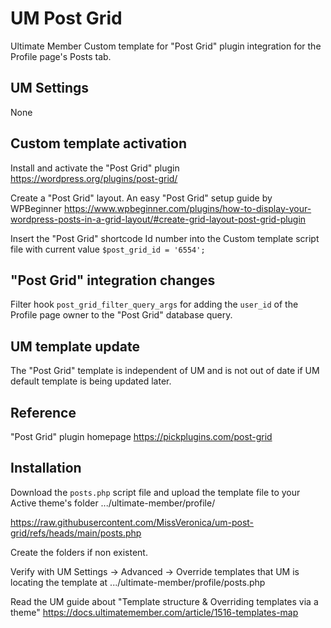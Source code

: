 # UM Post Grid
Ultimate Member Custom template for "Post Grid" plugin integration for the Profile page's Posts tab.
## UM Settings
None
## Custom template activation
Install and activate the "Post Grid" plugin https://wordpress.org/plugins/post-grid/

Create a "Post Grid" layout. An easy "Post Grid" setup guide by WPBeginner 
https://www.wpbeginner.com/plugins/how-to-display-your-wordpress-posts-in-a-grid-layout/#create-grid-layout-post-grid-plugin

Insert the "Post Grid" shortcode Id number into the Custom template script file with current value <code>$post_grid_id = '6554';</code>
## "Post Grid" integration changes
Filter hook <code>post_grid_filter_query_args</code> for adding the <code>user_id</code> of the Profile page owner to the "Post Grid" database query.
## UM template update
The "Post Grid" template is independent of UM and is not out of date if UM default template is being updated later.
## Reference
"Post Grid" plugin homepage https://pickplugins.com/post-grid
## Installation
Download the <code>posts.php</code> script file and upload the template file to your Active theme's folder .../ultimate-member/profile/

https://raw.githubusercontent.com/MissVeronica/um-post-grid/refs/heads/main/posts.php

Create the folders if non existent.

Verify with UM Settings -> Advanced -> Override templates that UM is locating the template at .../ultimate-member/profile/posts.php

Read the UM guide about "Template structure & Overriding templates via a theme" https://docs.ultimatemember.com/article/1516-templates-map
